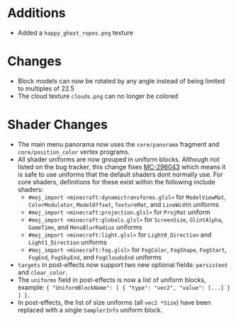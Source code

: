 # Additions
- Added a `happy_ghast_ropes.png` texture

# Changes
- Block models can now be rotated by any angle instead of being limited to multiples of 22.5
- The cloud texture `clouds.png` can no longer be colored

# Shader Changes
- The main menu panorama now uses the `core/panorama` fragment and `core/position_color` vertex programs.
- All shader uniforms are now grouped in uniform blocks. Although not listed on the bug tracker, this change fixes [MC-296043](https://bugs.mojang.com/browse/MC/issues/MC-296043) which means it is safe to use uniforms that the default shaders dont normally use. For core shaders, definitions for these exist within the following include shaders:
   - `#moj_import <minecraft:dynamictransforms.glsl>` for `ModelViewMat`, `ColorModulator`, `ModelOffset`, `TextureMat`, and `LineWidth` uniforms
   - `#moj_import <minecraft:projection.glsl>` for `ProjMat` uniform
   - `#moj_import <minecraft:globals.glsl>` for `ScreenSize`, `GlintAlpha`, `GameTime`, and `MenuBlurRadius` uniforms
   - `#moj_import <minecraft:light.glsl>` for `Light0_Direction` and `Light1_Direction` uniforms
   - `#moj_import <minecraft:fog.glsl>` for `FogColor`, `FogShape`, `FogStart`, `FogEnd`, `FogSkyEnd`, and `FogCloudsEnd` uniforms
- `targets` in post-effects now support two new optional fields: `persistent` and `clear_color`.
- The `uniforms` field in post-effects is now a list of uniform blocks, example: `{ "UniformBlockName": [ { "type": "vec2", "value": [...] } ] }`.
- In post-effects, the list of size uniforms (all `vec2 *Size`) have been replaced with a single `SamplerInfo` uniform block. 
